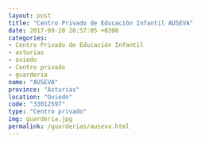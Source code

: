 ```yaml
---
layout: post
title: "Centro Privado de Educación Infantil AUSEVA"
date: 2017-09-20 20:57:05 +0200
categories:
- Centro Privado de Educación Infantil
- asturias
- oviedo
- Centro privado
- guarderia
name: "AUSEVA"
province: "Asturias"
location: "Oviedo"
code: "33012597"
type: "Centro privado"
img: guarderia.jpg
permalink: /guarderias/auseva.html
---
```

